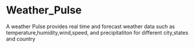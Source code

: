 # Weather_Pulse
A weather Pulse provides real time and forecast weather data such as temperature,humidity,wind,speed, and precipitatiton for different city,states and country
